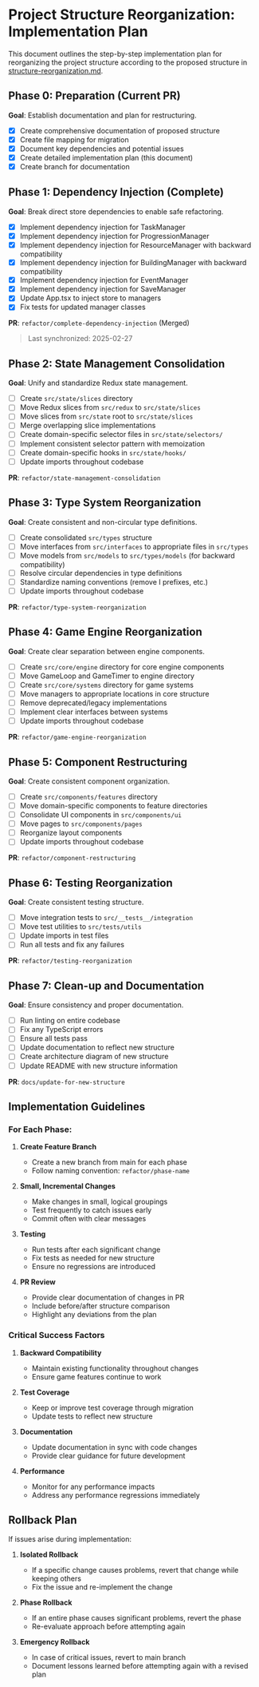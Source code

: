 # Project Structure Reorganization: Implementation Plan

This document outlines the step-by-step implementation plan for reorganizing the project structure according to the proposed structure in [structure-reorganization.md](structure-reorganization.md).

## Phase 0: Preparation (Current PR)

**Goal**: Establish documentation and plan for restructuring.

- [x] Create comprehensive documentation of proposed structure
- [x] Create file mapping for migration
- [x] Document key dependencies and potential issues
- [x] Create detailed implementation plan (this document)
- [x] Create branch for documentation

## Phase 1: Dependency Injection (Complete)

**Goal**: Break direct store dependencies to enable safe refactoring.

- [x] Implement dependency injection for TaskManager
- [x] Implement dependency injection for ProgressionManager
- [x] Implement dependency injection for ResourceManager with backward compatibility
- [x] Implement dependency injection for BuildingManager with backward compatibility
- [x] Implement dependency injection for EventManager
- [x] Implement dependency injection for SaveManager
- [x] Update App.tsx to inject store to managers
- [x] Fix tests for updated manager classes

**PR**: `refactor/complete-dependency-injection` (Merged)

> Last synchronized: 2025-02-27

## Phase 2: State Management Consolidation

**Goal**: Unify and standardize Redux state management.

- [ ] Create `src/state/slices` directory
- [ ] Move Redux slices from `src/redux` to `src/state/slices`
- [ ] Move slices from `src/state` root to `src/state/slices`
- [ ] Merge overlapping slice implementations
- [ ] Create domain-specific selector files in `src/state/selectors/`
- [ ] Implement consistent selector pattern with memoization
- [ ] Create domain-specific hooks in `src/state/hooks/`
- [ ] Update imports throughout codebase

**PR**: `refactor/state-management-consolidation`

## Phase 3: Type System Reorganization

**Goal**: Create consistent and non-circular type definitions.

- [ ] Create consolidated `src/types` structure
- [ ] Move interfaces from `src/interfaces` to appropriate files in `src/types`
- [ ] Move models from `src/models` to `src/types/models` (for backward compatibility)
- [ ] Resolve circular dependencies in type definitions
- [ ] Standardize naming conventions (remove I prefixes, etc.)
- [ ] Update imports throughout codebase

**PR**: `refactor/type-system-reorganization`

## Phase 4: Game Engine Reorganization

**Goal**: Create clear separation between engine components.

- [ ] Create `src/core/engine` directory for core engine components
- [ ] Move GameLoop and GameTimer to engine directory
- [ ] Create `src/core/systems` directory for game systems
- [ ] Move managers to appropriate locations in core structure
- [ ] Remove deprecated/legacy implementations
- [ ] Implement clear interfaces between systems
- [ ] Update imports throughout codebase

**PR**: `refactor/game-engine-reorganization`

## Phase 5: Component Restructuring

**Goal**: Create consistent component organization.

- [ ] Create `src/components/features` directory
- [ ] Move domain-specific components to feature directories
- [ ] Consolidate UI components in `src/components/ui`
- [ ] Move pages to `src/components/pages`
- [ ] Reorganize layout components
- [ ] Update imports throughout codebase

**PR**: `refactor/component-restructuring`

## Phase 6: Testing Reorganization

**Goal**: Create consistent testing structure.

- [ ] Move integration tests to `src/__tests__/integration`
- [ ] Move test utilities to `src/tests/utils`
- [ ] Update imports in test files
- [ ] Run all tests and fix any failures

**PR**: `refactor/testing-reorganization`

## Phase 7: Clean-up and Documentation

**Goal**: Ensure consistency and proper documentation.

- [ ] Run linting on entire codebase
- [ ] Fix any TypeScript errors
- [ ] Ensure all tests pass
- [ ] Update documentation to reflect new structure
- [ ] Create architecture diagram of new structure
- [ ] Update README with new structure information

**PR**: `docs/update-for-new-structure`

## Implementation Guidelines

### For Each Phase:

1. **Create Feature Branch**
   - Create a new branch from main for each phase
   - Follow naming convention: `refactor/phase-name`

2. **Small, Incremental Changes**
   - Make changes in small, logical groupings
   - Test frequently to catch issues early
   - Commit often with clear messages

3. **Testing**
   - Run tests after each significant change
   - Fix tests as needed for new structure
   - Ensure no regressions are introduced

4. **PR Review**
   - Provide clear documentation of changes in PR
   - Include before/after structure comparison
   - Highlight any deviations from the plan

### Critical Success Factors

1. **Backward Compatibility**
   - Maintain existing functionality throughout changes
   - Ensure game features continue to work

2. **Test Coverage**
   - Keep or improve test coverage through migration
   - Update tests to reflect new structure

3. **Documentation**
   - Update documentation in sync with code changes
   - Provide clear guidance for future development

4. **Performance**
   - Monitor for any performance impacts
   - Address any performance regressions immediately

## Rollback Plan

If issues arise during implementation:

1. **Isolated Rollback**
   - If a specific change causes problems, revert that change while keeping others
   - Fix the issue and re-implement the change

2. **Phase Rollback**
   - If an entire phase causes significant problems, revert the phase
   - Re-evaluate approach before attempting again

3. **Emergency Rollback**
   - In case of critical issues, revert to main branch
   - Document lessons learned before attempting again with a revised plan